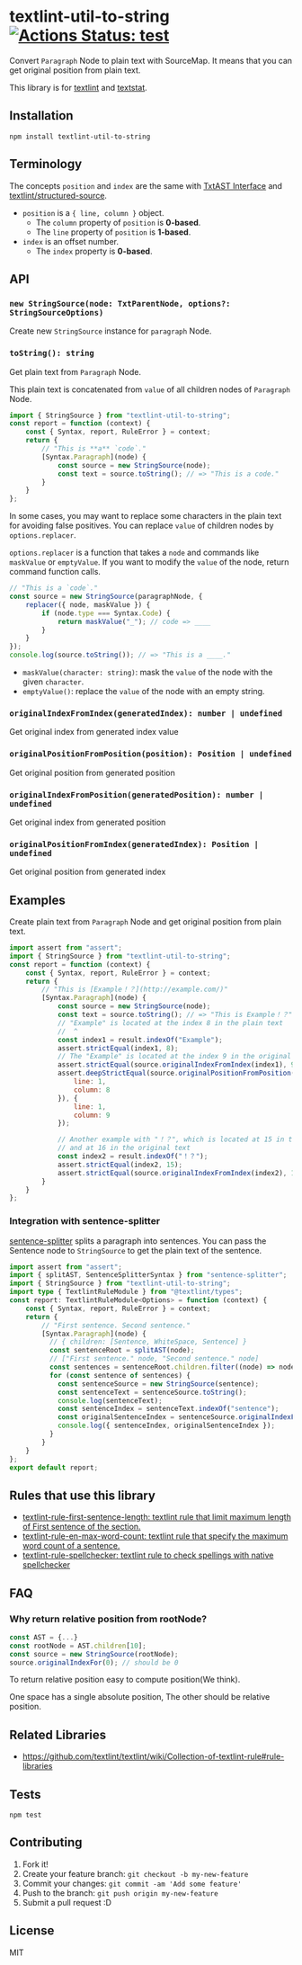 # textlint-util-to-string [![Actions Status: test](https://github.com/textlint/textlint-util-to-string/workflows/test/badge.svg)](https://github.com/textlint/textlint-util-to-string/actions?query=workflow%3A"test")

Convert `Paragraph` Node to plain text with SourceMap.
It means that you can get original position from plain text.

This library is for [textlint](https://github.com/textlint/textlint "textlint") and [textstat](https://github.com/azu/textstat "textstat").

## Installation

    npm install textlint-util-to-string

## Terminology

The concepts `position` and `index` are the same with [TxtAST Interface](https://textlint.github.io/docs/txtnode.html) and [textlint/structured-source](https://github.com/textlint/structured-source).

- `position` is a `{ line, column }` object.
  - The `column` property of `position` is **0-based**.
  - The `line` property of `position` is **1-based**.
- `index` is an offset number.
  - The `index` property is **0-based**.

## API

### `new StringSource(node: TxtParentNode, options?: StringSourceOptions)`

Create new `StringSource` instance for `paragraph` Node.

### `toString(): string`

Get plain text from `Paragraph` Node.

This plain text is concatenated from `value` of all children nodes of `Paragraph` Node.

```ts
import { StringSource } from "textlint-util-to-string";
const report = function (context) {
    const { Syntax, report, RuleError } = context;
    return {
        // "This is **a** `code`."
        [Syntax.Paragraph](node) {
            const source = new StringSource(node);
            const text = source.toString(); // => "This is a code."
        }
    }
};
```

In some cases, you may want to replace some characters in the plain text for avoiding false positives.
You can replace `value` of children nodes by `options.replacer`.

`options.replacer` is a function that takes a `node` and commands like `maskValue` or `emptyValue`.
If you want to modify the `value` of the node, return command function calls.

```ts
// "This is a `code`."
const source = new StringSource(paragraphNode, {
    replacer({ node, maskValue }) {
        if (node.type === Syntax.Code) {
            return maskValue("_"); // code => ____
        }
    }
});
console.log(source.toString()); // => "This is a ____."
```

- `maskValue(character: string)`: mask the `value` of the node with the given `character`.
- `emptyValue()`: replace the `value` of the node with an empty string.

### `originalIndexFromIndex(generatedIndex): number | undefined`

Get original index from generated index value

### `originalPositionFromPosition(position): Position | undefined`

Get original position from generated position

### `originalIndexFromPosition(generatedPosition): number | undefined`

Get original index from generated position

### `originalPositionFromIndex(generatedIndex): Position | undefined`

Get original position from generated index

## Examples

Create plain text from `Paragraph` Node and get original position from plain text.

```js
import assert from "assert";
import { StringSource } from "textlint-util-to-string";
const report = function (context) {
    const { Syntax, report, RuleError } = context;
    return {
        // "This is [Example！？](http://example.com/)"
        [Syntax.Paragraph](node) {
            const source = new StringSource(node);
            const text = source.toString(); // => "This is Example！？"
            // "Example" is located at the index 8 in the plain text
            //  ^
            const index1 = result.indexOf("Example");
            assert.strictEqual(index1, 8);
            // The "Example" is located at the index 9 in the original text
            assert.strictEqual(source.originalIndexFromIndex(index1), 9);
            assert.deepStrictEqual(source.originalPositionFromPosition({
                line: 1,
                column: 8
            }), {
                line: 1,
                column: 9
            });

            // Another example with "！？", which is located at 15 in the plain text
            // and at 16 in the original text
            const index2 = result.indexOf("！？");
            assert.strictEqual(index2, 15);
            assert.strictEqual(source.originalIndexFromIndex(index2), 16);
        }
    }
};
```

### Integration with sentence-splitter

[sentence-splitter](https://github.com/textlint-rule/sentence-splitter) splits a paragraph into sentences.
You can pass the Sentence node to `StringSource` to get the plain text of the sentence.

```ts
import assert from "assert";
import { splitAST, SentenceSplitterSyntax } from "sentence-splitter";
import { StringSource } from "textlint-util-to-string";
import type { TextlintRuleModule } from "@textlint/types";
const report: TextlintRuleModule<Options> = function (context) {
    const { Syntax, report, RuleError } = context;
    return {
        // "First sentence. Second sentence."
        [Syntax.Paragraph](node) {
          // { children: [Sentence, WhiteSpace, Sentence] }
          const sentenceRoot = splitAST(node);
          // ["First sentence." node, "Second sentence." node]
          const sentences = sentenceRoot.children.filter((node) => node.type === SentenceSplitterSyntax.Sentence);
          for (const sentence of sentences) {
            const sentenceSource = new StringSource(sentence);
            const sentenceText = sentenceSource.toString();
            console.log(sentenceText);
            const sentenceIndex = sentenceText.indexOf("sentence");
            const originalSentenceIndex = sentenceSource.originalIndexFromIndex(sentenceIndex);
            console.log({ sentenceIndex, originalSentenceIndex });
          }
        }
    }
};
export default report;
```

## Rules that use this library

- [textlint-rule-first-sentence-length: textlint rule that limit maximum length of First sentence of the section.](https://github.com/textlint-rule/textlint-rule-first-sentence-length)
- [textlint-rule-en-max-word-count: textlint rule that specify the maximum word count of a sentence.](https://github.com/textlint-rule/textlint-rule-en-max-word-count)
- [textlint-rule-spellchecker: textlint rule to check spellings with native spellchecker](https://github.com/nodaguti/textlint-rule-spellchecker)


## FAQ

### Why return relative position from rootNode?

```js
const AST = {...}
const rootNode = AST.children[10];
const source = new StringSource(rootNode);
source.originalIndexFor(0); // should be 0
```

To return relative position easy to compute position(We think).

One space has a single absolute position, The other should be relative position.

## Related Libraries

- <https://github.com/textlint/textlint/wiki/Collection-of-textlint-rule#rule-libraries>

## Tests

    npm test

## Contributing

1. Fork it!
2. Create your feature branch: `git checkout -b my-new-feature`
3. Commit your changes: `git commit -am 'Add some feature'`
4. Push to the branch: `git push origin my-new-feature`
5. Submit a pull request :D

## License

MIT
